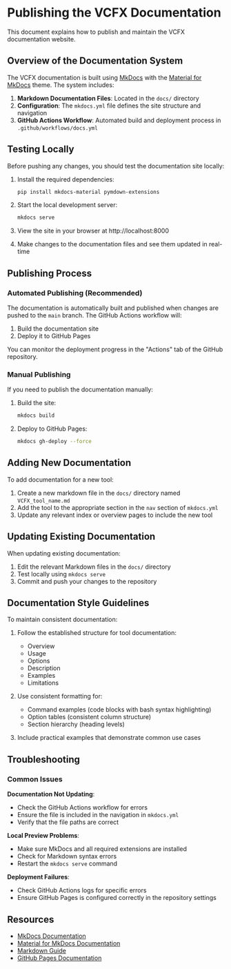 # Publishing the VCFX Documentation

This document explains how to publish and maintain the VCFX documentation website.

## Overview of the Documentation System

The VCFX documentation is built using [MkDocs](https://www.mkdocs.org/) with the [Material for MkDocs](https://squidfunk.github.io/mkdocs-material/) theme. The system includes:

1. **Markdown Documentation Files**: Located in the `docs/` directory
2. **Configuration**: The `mkdocs.yml` file defines the site structure and navigation
3. **GitHub Actions Workflow**: Automated build and deployment process in `.github/workflows/docs.yml`

## Testing Locally

Before pushing any changes, you should test the documentation site locally:

1. Install the required dependencies:
   ```bash
   pip install mkdocs-material pymdown-extensions
   ```

2. Start the local development server:
   ```bash
   mkdocs serve
   ```

3. View the site in your browser at http://localhost:8000

4. Make changes to the documentation files and see them updated in real-time

## Publishing Process

### Automated Publishing (Recommended)

The documentation is automatically built and published when changes are pushed to the `main` branch. The GitHub Actions workflow will:

1. Build the documentation site
2. Deploy it to GitHub Pages

You can monitor the deployment progress in the "Actions" tab of the GitHub repository.

### Manual Publishing

If you need to publish the documentation manually:

1. Build the site:
   ```bash
   mkdocs build
   ```

2. Deploy to GitHub Pages:
   ```bash
   mkdocs gh-deploy --force
   ```

## Adding New Documentation

To add documentation for a new tool:

1. Create a new markdown file in the `docs/` directory named `VCFX_tool_name.md`
2. Add the tool to the appropriate section in the `nav` section of `mkdocs.yml`
3. Update any relevant index or overview pages to include the new tool

## Updating Existing Documentation

When updating existing documentation:

1. Edit the relevant Markdown files in the `docs/` directory
2. Test locally using `mkdocs serve`
3. Commit and push your changes to the repository

## Documentation Style Guidelines

To maintain consistent documentation:

1. Follow the established structure for tool documentation:
   - Overview
   - Usage
   - Options
   - Description
   - Examples
   - Limitations

2. Use consistent formatting for:
   - Command examples (code blocks with bash syntax highlighting)
   - Option tables (consistent column structure)
   - Section hierarchy (heading levels)

3. Include practical examples that demonstrate common use cases

## Troubleshooting

### Common Issues

**Documentation Not Updating**:
- Check the GitHub Actions workflow for errors
- Ensure the file is included in the navigation in `mkdocs.yml`
- Verify that the file paths are correct

**Local Preview Problems**:
- Make sure MkDocs and all required extensions are installed
- Check for Markdown syntax errors
- Restart the `mkdocs serve` command

**Deployment Failures**:
- Check GitHub Actions logs for specific errors
- Ensure GitHub Pages is configured correctly in the repository settings

## Resources

- [MkDocs Documentation](https://www.mkdocs.org/)
- [Material for MkDocs Documentation](https://squidfunk.github.io/mkdocs-material/)
- [Markdown Guide](https://www.markdownguide.org/)
- [GitHub Pages Documentation](https://docs.github.com/en/pages) 